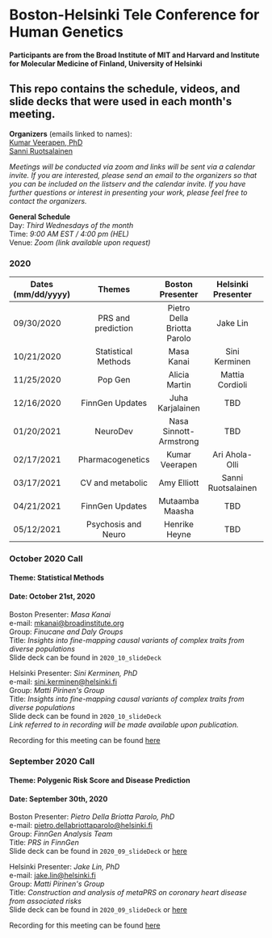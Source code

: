 # Boston-Helsinki Tele Conference for Human Genetics 
#### Participants are from the Broad Institute of MIT and Harvard and Institute for Molecular Medicine of Finland, University of Helsinki

## This repo contains the schedule, videos, and slide decks that were used in each month's meeting.

**Organizers** (emails linked to names):<br/>
[Kumar Veerapen, PhD](mailto:veerapen@broadinstitute.org)<br/>
[Sanni Ruotsalainen](mailto:sanni.ruotsalainen@helsinki.fi)<br/>


_Meetings will be conducted via zoom and links will be sent via a calendar invite. If you are interested, please send an email to the organizers so that you can be included on the listserv and the calendar invite. If you have further questions or interest in presenting your work, please feel free to contact the organizers._

**General Schedule**<br/>
Day: _Third Wednesdays of the month_<br/>
Time: _9:00 AM EST / 4:00 pm (HEL)_<br/>
Venue: _Zoom (link available upon request)_


### 2020
| Dates<br/>(mm/dd/yyyy) |  Themes    | Boston<br/>Presenter        | Helsinki<br/>Presenter  | Primer  | Recording | 
| ------------- |:-------------:      | :-----:                     | :--------------------:  |  :---:  | :-----:   |
| 09/30/2020    | PRS and prediction  | Pietro Della Briotta Parolo | Jake Lin                | Kumar | [link](https://www.dropbox.com/s/b1adrddluy32lwc/zoom_1.mp4?dl=0) |
| 10/21/2020    | Statistical Methods | Masa Kanai                  | Sini Kerminen | Sanni | [link](https://www.dropbox.com/sh/88qilkivmhi488g/AADzeKk-WSfnYv7IIsSVD5GNa?dl=0) |
| 11/25/2020    | Pop Gen             | Alicia Martin               | Mattia Cordioli | Sanni | TBA |
| 12/16/2020    | FinnGen Updates     | Juha Karjalainen            | TBD | Kumar | TBA |
| 01/20/2021    | NeuroDev            | Nasa Sinnott-Armstrong      | TBD | Sanni | TBA | 
| 02/17/2021    | Pharmacogenetics    | Kumar Veerapen              | Ari Ahola-Olli |  Kumar | TBA |
| 03/17/2021    | CV and metabolic    | Amy Elliott                 | Sanni Ruotsalainen |  Sanni | TBA |
| 04/21/2021    | FinnGen Updates     | Mutaamba Maasha             | TBD | Kumar | TBA |
| 05/12/2021    | Psychosis and Neuro | Henrike Heyne               | TBD | Kumar | TBA |


### October 2020 Call
#### Theme: Statistical Methods
#### Date: October 21st, 2020

Boston Presenter: _Masa Kanai_<br/>
e-mail: mkanai@broadinstitute.org <br/>
Group: _Finucane and Daly Groups_ <br/>
Title: _Insights into fine-mapping causal variants of complex traits from diverse populations_<br/>
Slide deck can be found in `2020_10_slideDeck` 

Helsinki Presenter: _Sini Kerminen, PhD_<br/>
e-mail: sini.kerminen@helsinki.fi <br/>
Group: _Matti Pirinen's Group_<br/>
Title: _Insights into fine-mapping causal variants of complex traits from diverse populations_<br/>
Slide deck can be found in `2020_10_slideDeck`<br/>
_Link referred to in recording will be made available upon publication._

Recording for this meeting can be found [here](https://www.dropbox.com/s/b1adrddluy32lwc/zoom_1.mp4?dl=0)

### September 2020 Call
#### Theme: Polygenic Risk Score and Disease Prediction
#### Date: September 30th, 2020

Boston Presenter: _Pietro Della Briotta Parolo, PhD_  
e-mail: pietro.dellabriottaparolo@helsinki.fi <br/>
Group: _FinnGen Analysis Team_ <br/>
Title: _PRS in FinnGen_<br/>
Slide deck can be found in `2020_09_slideDeck` or [here](https://www.dropbox.com/s/czgr0dh0c09p7l9/Finngen_2020_09_PRS.pptx?dl=0)

Helsinki Presenter: _Jake Lin, PhD_<br/>
e-mail: jake.lin@helsinki.fi <br/>
Group: _Matti Pirinen's Group_<br/>
Title: _Construction and analysis of metaPRS on coronary heart disease from associated risks_<br/>
Slide deck can be found in `2020_09_slideDeck` or [here](https://www.dropbox.com/s/2u2wj5jnl5zfhru/metaPRS_CHD_associated_risks_jakelin.pdf?dl=0)

Recording for this meeting can be found [here](https://www.dropbox.com/s/b1adrddluy32lwc/zoom_1.mp4?dl=0)



